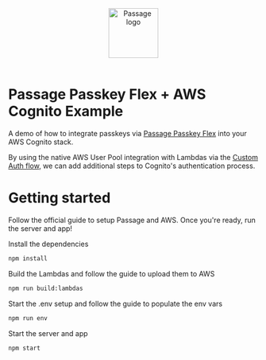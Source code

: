 <div align="center">
  <img src="https://cdn.prod.website-files.com/64516fef70e3c53e580425b7/6452c674d3feab2edbe19fc3_Passage%20by%201Password.svg" alt="Passage logo" style="height:100px;"/>
</div>
<br/>

# Passage Passkey Flex + AWS Cognito Example

A demo of how to integrate passkeys via [Passage Passkey Flex](https://passage.1password.com/product/passkey-flex) into your AWS Cognito stack.

By using the native AWS User Pool integration with Lambdas via the [Custom Auth flow](https://docs.aws.amazon.com/cognito/latest/developerguide/user-pool-lambda-challenge.html),
we can add additional steps to Cognito's authentication process.

# Getting started

Follow the official guide to setup Passage and AWS. Once you're ready, run the server and app!

Install the dependencies

```sh copy
npm install
```

Build the Lambdas and follow the guide to upload them to AWS

```sh copy
npm run build:lambdas
```

Start the .env setup and follow the guide to populate the env vars

```sh copy
npm run env
```

Start the server and app

```sh copy
npm start
```
